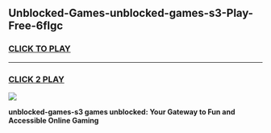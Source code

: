 
## Unblocked-Games-unblocked-games-s3-Play-Free-6flgc
<h3>
<a href="https://premium76.site?title=unblocked-games-s3&ref=21A">CLICK TO PLAY</a></h3>
<hr>

<h3>
<a href="https://premium76.site?title=unblocked-games-s3&ref=21A">CLICK 2 PLAY</a>
  
</h3>

<a href="https://premium76.site?title=unblocked-games-s3&ref=21A"><img src="https://clearcache.store/games.png"></a>


**unblocked-games-s3 games unblocked: Your Gateway to Fun and Accessible Online Gaming**
